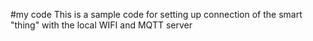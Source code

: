 #my code
This is a sample code for setting up connection of the smart "thing" with the local WIFI and MQTT server